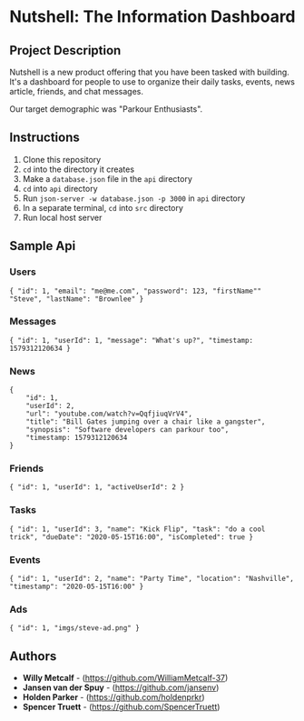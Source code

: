 # Nutshell: The Information Dashboard

## Project Description

Nutshell is a new product offering that you have been tasked with building. It's a dashboard for people to use to organize their daily tasks, events, news article, friends, and chat messages.

Our target demographic was "Parkour Enthusiasts".

## Instructions

1. Clone this repository
1. `cd` into the directory it creates
1. Make a `database.json` file in the `api` directory
1. `cd` into `api` directory
1. Run `json-server -w database.json -p 3000` in `api` directory
1. In a separate terminal, `cd` into `src` directory
1. Run local host server

## Sample Api

### Users

```
{ "id": 1, "email": "me@me.com", "password": 123, "firstName"" "Steve", "lastName": "Brownlee" }
```

### Messages

```
{ "id": 1, "userId": 1, "message": "What's up?", "timestamp: 1579312120634 }
```

### News

```
{
    "id": 1,
    "userId": 2,
    "url": "youtube.com/watch?v=QqfjiuqVrV4",
    "title": "Bill Gates jumping over a chair like a gangster",
    "synopsis": "Software developers can parkour too",
    "timestamp: 1579312120634
}
```

### Friends

```
{ "id": 1, "userId": 1, "activeUserId": 2 }
```

### Tasks

```
{ "id": 1, "userId": 3, "name": "Kick Flip", "task": "do a cool trick", "dueDate": "2020-05-15T16:00", "isCompleted": true }
```

### Events

```
{ "id": 1, "userId": 2, "name": "Party Time", "location": "Nashville", "timestamp": "2020-05-15T16:00" }
```

### Ads

```
{ "id": 1, "imgs/steve-ad.png" }
```

## Authors

* **Willy Metcalf** - (https://github.com/WilliamMetcalf-37)
* **Jansen van der Spuy** - (https://github.com/jansenv)
* **Holden Parker** - (https://github.com/holdenprkr)
* **Spencer Truett** - (https://github.com/SpencerTruett)